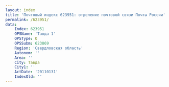 ```yaml
---
layout: index
title: 'Почтовый индекс 623951: отделение почтовой связи Почты России'
permalink: /623951/
data:
    Index: 623951
    OPSName: 'Тавда 1'
    OPSType: О
    OPSSubm: 623869
    Region: 'Свердловская область'
    Autonom: ''
    Area: ''
    City: Тавда
    City1: ''
    ActDate: '20110131'
    IndexOld: ''
---
```

